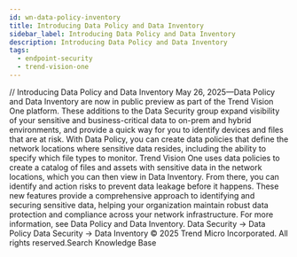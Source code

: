 ```yaml
---
id: wn-data-policy-inventory
title: Introducing Data Policy and Data Inventory
sidebar_label: Introducing Data Policy and Data Inventory
description: Introducing Data Policy and Data Inventory
tags:
  - endpoint-security
  - trend-vision-one
---
```


/*<![CDATA[*/ $('#title').html($('meta[name=map-description]').attr('content')); /*]]>*/ Introducing Data Policy and Data Inventory May 26, 2025—Data Policy and Data Inventory are now in public preview as part of the Trend Vision One platform. These additions to the Data Security group expand visibility of your sensitive and business-critical data to on-prem and hybrid environments, and provide a quick way for you to identify devices and files that are at risk. With Data Policy, you can create data policies that define the network locations where sensitive data resides, including the ability to specify which file types to monitor. Trend Vision One uses data policies to create a catalog of files and assets with sensitive data in the network locations, which you can then view in Data Inventory. From there, you can identify and action risks to prevent data leakage before it happens. These new features provide a comprehensive approach to identifying and securing sensitive data, helping your organization maintain robust data protection and compliance across your network infrastructure. For more information, see Data Policy and Data Inventory. Data Security → Data Policy Data Security → Data Inventory © 2025 Trend Micro Incorporated. All rights reserved.Search Knowledge Base